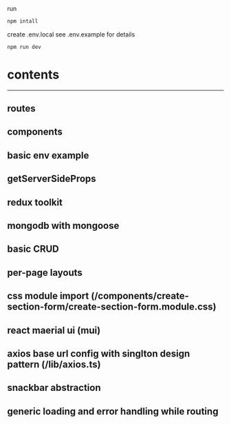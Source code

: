 run
```bash
npm intall
```

create .env.local
see .env.example for details
```bash
npm run dev
```

# contents
------------
## routes
## components
## basic env example
## getServerSideProps
## redux toolkit

## mongodb with mongoose
## basic CRUD
## per-page layouts
## css module import (/components/create-section-form/create-section-form.module.css)
## react maerial ui (mui)
## axios base url config with singlton design pattern (/lib/axios.ts)
## snackbar abstraction
## generic loading and error handling while routing